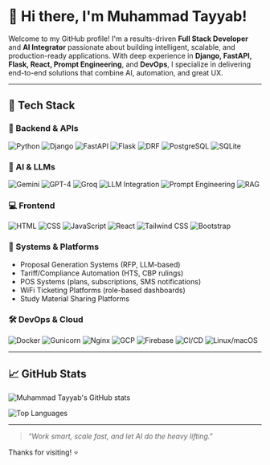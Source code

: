 # 👋 Hi there, I'm Muhammad Tayyab!

Welcome to my GitHub profile! I'm a results-driven **Full Stack Developer** and **AI Integrator** passionate about building intelligent, scalable, and production-ready applications. With deep experience in **Django, FastAPI, Flask, React, Prompt Engineering**, and **DevOps**, I specialize in delivering end-to-end solutions that combine AI, automation, and great UX.

---

## 🚀 Tech Stack

### 🧠 Backend & APIs
![Python](https://img.shields.io/badge/-Python-3776AB?logo=python&logoColor=white)
![Django](https://img.shields.io/badge/-Django-092E20?logo=django&logoColor=white)
![FastAPI](https://img.shields.io/badge/-FastAPI-009688?logo=fastapi&logoColor=white)
![Flask](https://img.shields.io/badge/-Flask-000000?logo=flask&logoColor=white)
![DRF](https://img.shields.io/badge/-DRF-ff1709?logo=django&logoColor=white)
![PostgreSQL](https://img.shields.io/badge/-PostgreSQL-336791?logo=postgresql&logoColor=white)
![SQLite](https://img.shields.io/badge/-SQLite-003B57?logo=sqlite&logoColor=white)

### 🧠 AI & LLMs
![Gemini](https://img.shields.io/badge/-Gemini-4285F4?logo=google&logoColor=white)
![GPT-4](https://img.shields.io/badge/-OpenAI_GPT-412991?logo=openai&logoColor=white)
![Groq](https://img.shields.io/badge/-Groq-FF6F00?logo=groq&logoColor=white)
![LLM Integration](https://img.shields.io/badge/-LLM_Integration-6A1B9A?logo=codeforces&logoColor=white)
![Prompt Engineering](https://img.shields.io/badge/-Prompt_Engineering-00897B?logo=semantic-release&logoColor=white)
![RAG](https://img.shields.io/badge/-RAG_Pipelines-673AB7?logo=apachekafka&logoColor=white)

### 💻 Frontend
![HTML](https://img.shields.io/badge/-HTML5-E34F26?logo=html5&logoColor=white)
![CSS](https://img.shields.io/badge/-CSS3-1572B6?logo=css3&logoColor=white)
![JavaScript](https://img.shields.io/badge/-JavaScript-F7DF1E?logo=javascript&logoColor=black)
![React](https://img.shields.io/badge/-React-61DAFB?logo=react&logoColor=black)
![Tailwind CSS](https://img.shields.io/badge/-Tailwind_CSS-38B2AC?logo=tailwind-css&logoColor=white)
![Bootstrap](https://img.shields.io/badge/-Bootstrap-7952B3?logo=bootstrap&logoColor=white)

### 🧩 Systems & Platforms
- Proposal Generation Systems (RFP, LLM-based)
- Tariff/Compliance Automation (HTS, CBP rulings)
- POS Systems (plans, subscriptions, SMS notifications)
- WiFi Ticketing Platforms (role-based dashboards)
- Study Material Sharing Platforms

### 🛠 DevOps & Cloud
![Docker](https://img.shields.io/badge/-Docker-2496ED?logo=docker&logoColor=white)
![Gunicorn](https://img.shields.io/badge/-Gunicorn-499848?logo=gunicorn&logoColor=white)
![Nginx](https://img.shields.io/badge/-Nginx-009639?logo=nginx&logoColor=white)
![GCP](https://img.shields.io/badge/-GCP-4285F4?logo=google-cloud&logoColor=white)
![Firebase](https://img.shields.io/badge/-Firebase-FFCA28?logo=firebase&logoColor=black)
![CI/CD](https://img.shields.io/badge/-CI/CD-007ACC?logo=azure-devops&logoColor=white)
![Linux/macOS](https://img.shields.io/badge/-Terminal-000000?logo=linux&logoColor=white)

---

## 📈 GitHub Stats

![Muhammad Tayyab's GitHub stats](https://github-readme-stats.vercel.app/api?username=MuhammadTayyab88&show_icons=true&theme=radical&hide=prs&count_private=true)

![Top Languages](https://github-readme-stats.vercel.app/api/top-langs/?username=MuhammadTayyab88&layout=compact&theme=radical)

---

> *"Work smart, scale fast, and let AI do the heavy lifting."*

Thanks for visiting! ⭐️
